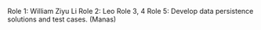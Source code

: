 Role 1: William Ziyu Li
Role 2: Leo
Role 3, 4
Role 5: Develop data persistence solutions and test cases. (Manas)
